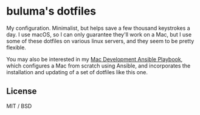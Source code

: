 # buluma's dotfiles

My configuration. Minimalist, but helps save a few thousand keystrokes a day. I use macOS, so I can only guarantee they'll work on a Mac, but I use some of these dotfiles on various linux servers, and they seem to be pretty flexible.

You may also be interested in my [Mac Development Ansible Playbook](https://github.com/buluma/mac-dev-playbook), which configures a Mac from scratch using Ansible, and incorporates the installation and updating of a set of dotfiles like this one.

## License

MIT / BSD
